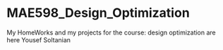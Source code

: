 # MAE598_Design_Optimization
My HomeWorks and my projects for the course: design optimization are here
Yousef Soltanian
